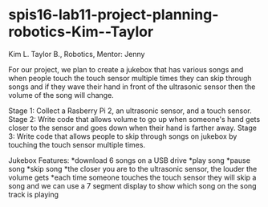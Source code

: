 # spis16-lab11-project-planning-robotics-Kim--Taylor

Kim L. Taylor B., Robotics, Mentor: Jenny

For our project, we plan to create a jukebox that has various songs and when people touch the touch sensor multiple times they can skip through songs and if they wave their hand in front of the ultrasonic sensor then the volume of the song will change.

Stage 1: Collect a Rasberry Pi 2, an ultrasonic sensor, and a touch sensor.
Stage 2: Write code that allows volume to go up when someone's hand gets closer to the sensor and goes down when their hand is farther away.
Stage 3: Write code that allows people to skip through songs on jukebox by touching the touch sensor multiple times. 


Jukebox Features:
*download 6 songs on a USB drive 
*play song
*pause song
*skip song
*the closer you are to the ultrasonic sensor, the louder the volume gets 
*each time someone touches the touch sensor they will skip a song and we can use a 7 segment display to show which song on the song track is playing
